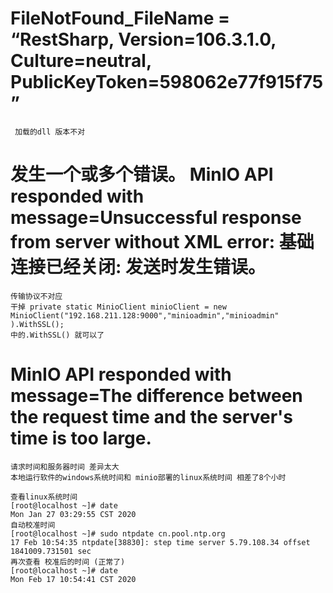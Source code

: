 # FileNotFound_FileName = “RestSharp, Version=106.3.1.0, Culture=neutral, PublicKeyToken=598062e77f915f75”
     加载的dll 版本不对
   
# 发生一个或多个错误。 MinIO API responded with message=Unsuccessful response from server without XML error: 基础连接已经关闭: 发送时发生错误。
    传输协议不对应 
    干掉 private static MinioClient minioClient = new MinioClient("192.168.211.128:9000","minioadmin","minioadmin" ).WithSSL();
    中的.WithSSL() 就可以了

#  MinIO API responded with message=The difference between the request time and the server's time is too large.
    请求时间和服务器时间 差异太大
    本地运行软件的windows系统时间和 minio部署的linux系统时间 相差了8个小时
    
    查看linux系统时间
    [root@localhost ~]# date
    Mon Jan 27 03:29:55 CST 2020
    自动校准时间
    [root@localhost ~]# sudo ntpdate cn.pool.ntp.org 
    17 Feb 10:54:35 ntpdate[38830]: step time server 5.79.108.34 offset 1841009.731501 sec
    再次查看 校准后的时间 (正常了)
    [root@localhost ~]# date
    Mon Feb 17 10:54:41 CST 2020

    
